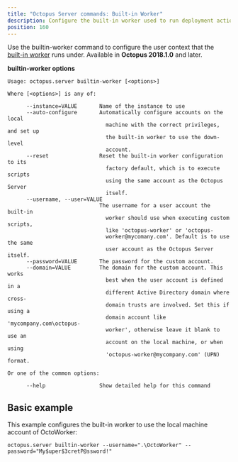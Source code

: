 ```yaml
---
title: "Octopus Server commands: Built-in Worker"
description: Configure the built-in worker used to run deployment actions and scripts on the Octopus Server
position: 160
---
```


Use the builtin-worker command to configure the user context that the [built-in worker](/docs/infrastructure/workers/index.md#built-in-worker) runs under.  Available in **Octopus 2018.1.0** and later.

**builtin-worker options**

```text
Usage: octopus.server builtin-worker [<options>]

Where [<options>] is any of:

      --instance=VALUE       Name of the instance to use
      --auto-configure       Automatically configure accounts on the local
                               machine with the correct privileges, and set up
                               the built-in worker to use the down-level
                               account.
      --reset                Reset the built-in worker configuration to its
                               factory default, which is to execute scripts
                               using the same account as the Octopus Server
                               itself.
      --username, --user=VALUE
                             The username for a user account the built-in
                               worker should use when executing custom scripts,
                               like 'octopus-worker' or 'octopus-
                               worker@mycomany.com'. Default is to use the same
                               user account as the Octopus Server itself.
      --password=VALUE       The password for the custom account.
      --domain=VALUE         The domain for the custom account. This works
                               best when the user account is defined in a
                               different Active Directory domain where cross-
                               domain trusts are involved. Set this if using a
                               domain account like 'mycompany.com\octopus-
                               worker', otherwise leave it blank to use an
                               account on the local machine, or when using
                               'octopus-worker@mycompany.com' (UPN) format.

Or one of the common options:

      --help                 Show detailed help for this command
```

## Basic example
This example configures the built-in worker to use the local machine account of OctoWorker:

```text
octopus.server builtin-worker --username=".\OctoWorker" --password="My$uper$3cretP@ssword!"
```
